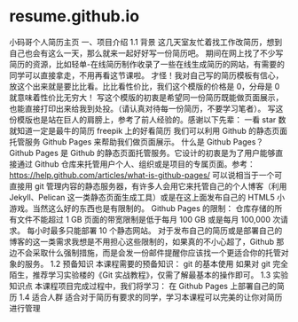 # resume.github.io
小码哥个人简历主页
一、项目介绍
1.1 背景
    这几天室友忙着找工作改简历，想到自己也会有这么一天，那么就来一起好好写一份简历吧。
期间在网上找了不少写简历的资源，比如轻单-在线简历制作收录了一些在线生成简历的网站，有需要的同学可以直接拿走，不用再看这节课啦。
才怪！我对自己写的简历模板有信心，放这个出来就是要比比看。比比看性价比，我们这个模版的价格是 0，分母是 0 就意味着性价比无穷大！
写这个模版的初衷是希望同一份简历既能做页面展示，也能直接打印出来给我到处投。（请认真对待每一份简历，不要学习笔者）。
写这份模版也是站在巨人的肩膀上，参考了前人经验的。感谢以下先辈：
一看 star 数就知道一定是最牛的简历
freepik 上的好看简历
我们可以利用 Github 的静态页面托管服务 Github Pages 来帮助我们做页面展示。
什么是 Github Pages？
Github Pages 是 Github 的静态页面托管服务。它设计的初衷是为了用户能够直接通过 Github 仓库来托管用户个人、组织或是项目的专属页面。参考：https://help.github.com/articles/what-is-github-pages/
可以说相当于一个可直接用 git 管理内容的静态服务器，有许多人会用它来托管自己的个人博客（利用 Jekyll、Pelican 这一类静态页面生成工具）或是在这上面发布自己的 HTML5 小游戏。当然这么好的东西也是有限制的。
Github Pages 的限制：
仓库存储的所有文件不能超过 1 GB
页面的带宽限制是低于每月 100 GB 或是每月 100,000 次请求。
每小时最多只能部署 10 个静态网站。
对于发布自己的简历或是部署自己的博客的这一类需求我想是不用担心这些限制的，如果真的不小心超了，Github 那边不会采取什么强制措施，而是会发一份邮件提醒你应该找一个更适合你的托管对象的服务。
1.2 预备知识
本课程需要的预备知识：
git 的基本使用
如果对 git 完全陌生，推荐学习实验楼的《Git 实战教程》，仅需了解最基本的操作即可。
1.3 实验知识点
本课程项目完成过程中，我们将学习：
在 Github Pages 上部署自己的简历
1.4 适合人群
适合对于简历有要求的同学，学习本课程可以完美的让你对简历进行管理
